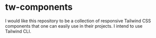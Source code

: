 # tw-components

I would like this repository to be a collection of responsive Tailwind CSS components that one can easily use in their projects. I intend to use Tailwind CLI.
